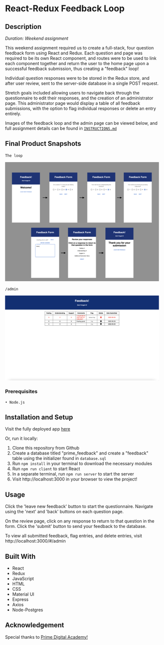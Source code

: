 # React-Redux Feedback Loop

## Description
*Duration: Weekend assignment*

This weekend assignment required us to create a full-stack, four question feedback form using React and Redux. Each question and page was required to be its own React component, and routes were to be used to link each component together and return the user to the home page upon a successful feedback submission, thus creating a "feedback" loop!

Individual question responses were to be stored in the Redux store, and after user review, sent to the server-side database in a single POST request.

Stretch goals included allowing users to navigate back through the questionnaire to edit their responses, and the creation of an administrator page. This administrator page would display a table of all feedback submissions, with the option to flag individual responses or delete an entry entirely.

Images of the feedback loop and the admin page can be viewed below, and full assignment details can be found in [`INSTRUCTIONS.md`](INSTRUCTIONS.md)

## Final Product Snapshots

    The loop

![Wireframe](./wireframes/Feedback_loop.png)

    /admin

![Wireframe](./wireframes/MyAdmin.png)

### Prerequisites
    • Node.js

## Installation and Setup

Visit the fully deployed app [here](https://damp-dusk-95049.herokuapp.com/)

Or, run it locally:

1. Clone this repository from Github
2. Create a database titled "prime_feedback" and create a "feedback" table using the initializer found in `database.sql`
3. Run `npm install` in your terminal to download the necessary modules
4. Run `npm run client` to start React
5. In a separate terminal, run `npm run server` to start the server
6. Visit http://localhost:3000 in your browser to view the project!

## Usage

Click the 'leave new feedback' button to start the questionnaire. Navigate using the 'next' and 'back' buttons on each question page.

On the review page, click on any response to return to that question in the form. Click the 'submit' button to send your feedback to the database.

To view all submitted feedback, flag entries, and delete entries, visit http://localhost:3000/#/admin


## Built With

* React
* Redux
* JavaScript
* HTML
* CSS
* Material UI
* Express 
* Axios
* Node-Postgres

## Acknowledgement

Special thanks to [Prime Digital Academy!](https://github.com/PrimeAcademy) 

